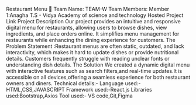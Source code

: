  Restaurant Menu 🎯
  Team Name: TEAM-W Team Members: Member 1:Anagha T.S - Vidya Academy of science and technology
  Hosted Project Link
  Project Description Our project provides an intuitive and responsive digital menu for restaurants, allowing users to browse dishes, view ingredients, and place orders online. It simplifies menu management for restaurants while enhancing the dining experience for customers. 
  The Problem Statement :Restaurant menus are often static, outdated, and lack interactivity, which makes it hard to update dishes or provide nutritional details. Customers frequently struggle with reading unclear fonts or understanding dish details.
  The Solution We created a dynamic digital menu with interactive features such as search filters,and real-time updates.It is accessible on all devices,offering a seamless experience for both restaurant owners and diners.
  Technical details:-
  Language used:-HTML,CSS,JAVASCRIPT
  Framework used:-React.js
  Libraries used:Bootstrap,Axios
  Tool used:- VS code,Git,Figma
  
